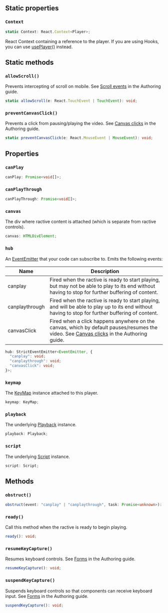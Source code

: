 ## Static properties

### `Context`
```typescript
static Context: React.Context<Player>;
```

React Context containing a reference to the player. If you are using Hooks, you can use [usePlayer()](/docs/reference/hooks#useplayer) instead.

## Static methods

### `allowScroll()`

Prevents intercepting of scroll on mobile. See [Scroll events](/docs/guide/authoring#scroll-events) in the Authoring guide.

```typescript
static allowScroll(e: React.TouchEvent | TouchEvent): void;
```

### `preventCanvasClick()`

Prevents a click from pausing/playing the video. See [Canvas clicks](/docs/guide/authoring#canvas-clicks) in the Authoring guide.

```typescript
static preventCanvasClick(e: React.MouseEvent | MouseEvent): void;
```

## Properties

### `canPlay`

```typescript
canPlay: Promise<void[]>;
```

### `canPlayThrough`

```typescript
canPlayThrough: Promise<void[]>;
```

### `canvas`

The div where ractive content is attached (which is separate from ractive controls).

```typescript
canvas: HTMLDivElement;
```

### `hub`

An [EventEmitter](https://nodejs.org/api/events.html#events_class_eventemitter) that your code can subscribe to. Emits the following events:

| Name       | Description     |
| ------------- | ---------- |
| canplay | Fired when the ractive is ready to start playing, but may not be able to play to its end without having to stop for further buffering of content. |
| canplaythrough | Fired when the ractive is ready to start playing, and will be able to play up to its end without having to stop for further buffering of content. |
| canvasClick | Fired when a click happens anywhere on the canvas, which by default pauses/resumes the video. See [Canvas clicks](/docs/guide/authoring#canvas-clicks) in the Authoring guide. |

```typescript
hub: StrictEventEmitter<EventEmitter, {
  "canplay": void;
  "canplaythrough": void;
  "canvasClick": void;
}>;
```

### `keymap`

The [KeyMap](/docs/reference/KeyMap/) instance attached to this player.

```typescript
keymap: KeyMap;
```

### `playback`

The underlying [Playback](/docs/reference/Playback/) instance.

```typescript
playback: Playback;
```

### `script`

The underlying [Script](/docs/reference/Script/) instance.

```typescript
script: Script;
```

## Methods

### `obstruct()`

```typescript
obstruct(event: "canplay" | "canplaythrough", task: Promise<unknown>): void;
```

### `ready()`

Call this method when the ractive is ready to begin playing.

```typescript
ready(): void;
```

### `resumeKeyCapture()`

Resumes keyboard controls. See [Forms](/docs/guide/authoring#forms) in the Authoring guide.

```typescript
resumeKeyCapture(): void;
```

### `suspendKeyCapture()`

Suspends keyboard controls so that components can receive keyboard input. See [Forms](/docs/guide/authoring#forms) in the Authoring guide.

```typescript
suspendKeyCapture(): void;
```
